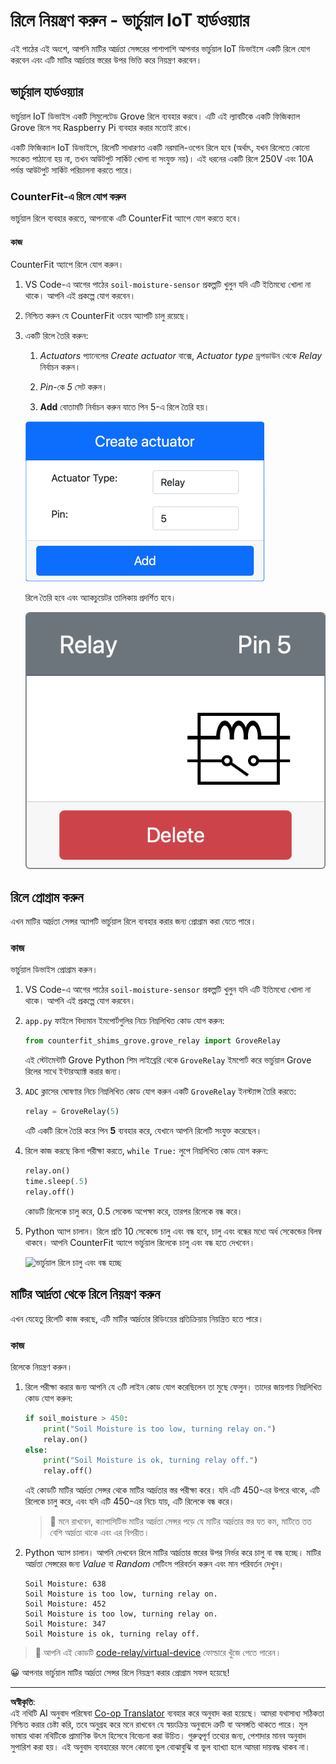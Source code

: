 <!--
CO_OP_TRANSLATOR_METADATA:
{
  "original_hash": "f8f541ee945545017a51aaf309aa37c3",
  "translation_date": "2025-08-27T11:24:05+00:00",
  "source_file": "2-farm/lessons/3-automated-plant-watering/virtual-device-relay.md",
  "language_code": "bn"
}
-->
# রিলে নিয়ন্ত্রণ করুন - ভার্চুয়াল IoT হার্ডওয়্যার

এই পাঠের এই অংশে, আপনি মাটির আর্দ্রতা সেন্সরের পাশাপাশি আপনার ভার্চুয়াল IoT ডিভাইসে একটি রিলে যোগ করবেন এবং এটি মাটির আর্দ্রতার স্তরের উপর ভিত্তি করে নিয়ন্ত্রণ করবেন।

## ভার্চুয়াল হার্ডওয়্যার

ভার্চুয়াল IoT ডিভাইস একটি সিমুলেটেড Grove রিলে ব্যবহার করবে। এটি এই ল্যাবটিকে একটি ফিজিক্যাল Grove রিলে সহ Raspberry Pi ব্যবহার করার মতোই রাখে।

একটি ফিজিক্যাল IoT ডিভাইসে, রিলেটি সাধারণত একটি নরমালি-ওপেন রিলে হবে (অর্থাৎ, যখন রিলেতে কোনো সংকেত পাঠানো হয় না, তখন আউটপুট সার্কিট খোলা বা সংযুক্ত নয়)। এই ধরনের একটি রিলে 250V এবং 10A পর্যন্ত আউটপুট সার্কিট পরিচালনা করতে পারে।

### CounterFit-এ রিলে যোগ করুন

ভার্চুয়াল রিলে ব্যবহার করতে, আপনাকে এটি CounterFit অ্যাপে যোগ করতে হবে।

#### কাজ

CounterFit অ্যাপে রিলে যোগ করুন।

1. VS Code-এ আগের পাঠের `soil-moisture-sensor` প্রকল্পটি খুলুন যদি এটি ইতিমধ্যে খোলা না থাকে। আপনি এই প্রকল্পে যোগ করবেন।

1. নিশ্চিত করুন যে CounterFit ওয়েব অ্যাপটি চালু রয়েছে।

1. একটি রিলে তৈরি করুন:

    1. *Actuators* প্যানেলের *Create actuator* বাক্সে, *Actuator type* ড্রপডাউন থেকে *Relay* নির্বাচন করুন।

    1. *Pin*-কে *5* সেট করুন।

    1. **Add** বোতামটি নির্বাচন করুন যাতে পিন 5-এ রিলে তৈরি হয়।

    ![রিলের সেটিংস](../../../../../translated_images/counterfit-create-relay.fa7c40fd0f2f6afc33b35ea94fcb235085be4861e14e3fe6b9b7bcfc82d1c888.bn.png)

    রিলে তৈরি হবে এবং অ্যাকচুয়েটর তালিকায় প্রদর্শিত হবে।

    ![তৈরি করা রিলে](../../../../../translated_images/counterfit-relay.bbf74c1dbdc8b9acd983367fcbd06703a402aefef6af54ddb28e11307ba8a12c.bn.png)

## রিলে প্রোগ্রাম করুন

এখন মাটির আর্দ্রতা সেন্সর অ্যাপটি ভার্চুয়াল রিলে ব্যবহার করার জন্য প্রোগ্রাম করা যেতে পারে।

### কাজ

ভার্চুয়াল ডিভাইস প্রোগ্রাম করুন।

1. VS Code-এ আগের পাঠের `soil-moisture-sensor` প্রকল্পটি খুলুন যদি এটি ইতিমধ্যে খোলা না থাকে। আপনি এই প্রকল্পে যোগ করবেন।

1. `app.py` ফাইলে বিদ্যমান ইমপোর্টগুলির নিচে নিম্নলিখিত কোড যোগ করুন:

    ```python
    from counterfit_shims_grove.grove_relay import GroveRelay
    ```

    এই স্টেটমেন্টটি Grove Python শিম লাইব্রেরি থেকে `GroveRelay` ইমপোর্ট করে ভার্চুয়াল Grove রিলের সাথে ইন্টারঅ্যাক্ট করার জন্য।

1. `ADC` ক্লাসের ঘোষণার নিচে নিম্নলিখিত কোড যোগ করুন একটি `GroveRelay` ইনস্ট্যান্স তৈরি করতে:

    ```python
    relay = GroveRelay(5)
    ```

    এটি একটি রিলে তৈরি করে পিন **5** ব্যবহার করে, যেখানে আপনি রিলেটি সংযুক্ত করেছেন।

1. রিলে কাজ করছে কিনা পরীক্ষা করতে, `while True:` লুপে নিম্নলিখিত কোড যোগ করুন:

    ```python
    relay.on()
    time.sleep(.5)
    relay.off()
    ```

    কোডটি রিলেকে চালু করে, 0.5 সেকেন্ড অপেক্ষা করে, তারপর রিলেকে বন্ধ করে।

1. Python অ্যাপ চালান। রিলে প্রতি 10 সেকেন্ডে চালু এবং বন্ধ হবে, চালু এবং বন্ধের মধ্যে অর্ধ সেকেন্ডের বিলম্ব থাকবে। আপনি CounterFit অ্যাপে ভার্চুয়াল রিলেকে চালু এবং বন্ধ হতে দেখবেন।

    ![ভার্চুয়াল রিলে চালু এবং বন্ধ হচ্ছে](../../../../../images/virtual-relay-turn-on-off.gif)

## মাটির আর্দ্রতা থেকে রিলে নিয়ন্ত্রণ করুন

এখন যেহেতু রিলেটি কাজ করছে, এটি মাটির আর্দ্রতার রিডিংয়ের প্রতিক্রিয়ায় নিয়ন্ত্রিত হতে পারে।

### কাজ

রিলেকে নিয়ন্ত্রণ করুন।

1. রিলে পরীক্ষা করার জন্য আপনি যে ৩টি লাইন কোড যোগ করেছিলেন তা মুছে ফেলুন। তাদের জায়গায় নিম্নলিখিত কোড যোগ করুন:

    ```python
    if soil_moisture > 450:
        print("Soil Moisture is too low, turning relay on.")
        relay.on()
    else:
        print("Soil Moisture is ok, turning relay off.")
        relay.off()
    ```

    এই কোডটি মাটির আর্দ্রতা সেন্সর থেকে মাটির আর্দ্রতার স্তর পরীক্ষা করে। যদি এটি 450-এর উপরে থাকে, এটি রিলেকে চালু করে, এবং যদি এটি 450-এর নিচে যায়, এটি রিলেকে বন্ধ করে।

    > 💁 মনে রাখবেন, ক্যাপাসিটিভ মাটির আর্দ্রতা সেন্সর পড়ে যে মাটির আর্দ্রতার স্তর যত কম, মাটিতে তত বেশি আর্দ্রতা থাকে এবং এর বিপরীত।

1. Python অ্যাপ চালান। আপনি দেখবেন রিলে মাটির আর্দ্রতার স্তরের উপর নির্ভর করে চালু বা বন্ধ হচ্ছে। মাটির আর্দ্রতা সেন্সরের জন্য *Value* বা *Random* সেটিংস পরিবর্তন করুন এবং মান পরিবর্তন দেখুন।

    ```output
    Soil Moisture: 638
    Soil Moisture is too low, turning relay on.
    Soil Moisture: 452
    Soil Moisture is too low, turning relay on.
    Soil Moisture: 347
    Soil Moisture is ok, turning relay off.
    ```

> 💁 আপনি এই কোডটি [code-relay/virtual-device](../../../../../2-farm/lessons/3-automated-plant-watering/code-relay/virtual-device) ফোল্ডারে খুঁজে পেতে পারেন।

😀 আপনার ভার্চুয়াল মাটির আর্দ্রতা সেন্সর রিলে নিয়ন্ত্রণ করার প্রোগ্রাম সফল হয়েছে!

---

**অস্বীকৃতি**:  
এই নথিটি AI অনুবাদ পরিষেবা [Co-op Translator](https://github.com/Azure/co-op-translator) ব্যবহার করে অনুবাদ করা হয়েছে। আমরা যথাসাধ্য সঠিকতা নিশ্চিত করার চেষ্টা করি, তবে অনুগ্রহ করে মনে রাখবেন যে স্বয়ংক্রিয় অনুবাদে ত্রুটি বা অসঙ্গতি থাকতে পারে। মূল ভাষায় থাকা নথিটিকে প্রামাণিক উৎস হিসেবে বিবেচনা করা উচিত। গুরুত্বপূর্ণ তথ্যের জন্য, পেশাদার মানব অনুবাদ সুপারিশ করা হয়। এই অনুবাদ ব্যবহারের ফলে কোনো ভুল বোঝাবুঝি বা ভুল ব্যাখ্যা হলে আমরা দায়বদ্ধ থাকব না।